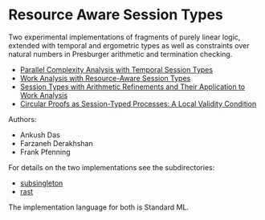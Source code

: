 # Resource Aware Session Types

Two experimental implementations of fragments of purely linear logic,
extended with temporal and ergometric types as well as constraints over
natural numbers in Presburger arithmetic and termination checking.

- [Parallel Complexity Analysis with Temporal Session Types](http://www.cs.cmu.edu/~fp/papers/icfp18.pdf)
- [Work Analysis with Resource-Aware Session Types](http://www.cs.cmu.edu/~fp/papers/lics18.pdf)
- [Session Types with Arithmetic Refinements and Their Application to Work Analysis](https://arxiv.org/abs/2001.04439) 
- [Circular Proofs as Session-Typed Processes: A Local Validity Condition](https://arxiv.org/abs/1908.01909)

Authors:

- Ankush Das
- Farzaneh Derakhshan
- Frank Pfenning

For details on the two implementations see the subdirectories:

- [subsingleton](ss/README.md)
- [rast](rast/README.md)

The implementation language for both is Standard ML.
